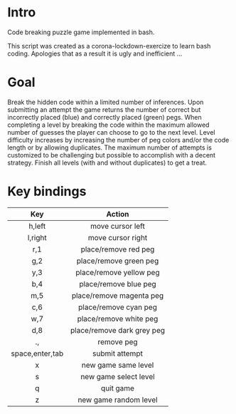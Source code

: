 
# Intro

Code breaking puzzle game implemented in bash. 

This script was created as a corona-lockdown-exercize to learn bash coding. Apologies that as a result it is ugly and inefficient ...

# Goal

Break the hidden code within a limited number of inferences. Upon submitting an attempt the game returns the number of correct but incorrectly placed (blue) and correctly placed (green) pegs. When completing a level by breaking the code within the maximum allowed number of guesses the player can choose to go to the next level. Level difficulty increases by increasing the number of peg colors and/or the code length or by allowing duplicates. The maximum number of attempts is customized to be challenging but possible to accomplish with a decent strategy. Finish all levels (with and without duplicates) to get a treat.

# Key bindings

| Key             | Action                     |
|:---------------:|:--------------------------:|
| h,left          | move cursor left           |
| l,right         | move cursor right          |
| r,1             | place/remove red peg       |
| g,2             | place/remove green peg     |
| y,3             | place/remove yellow peg    |
| b,4             | place/remove blue peg      |
| m,5             | place/remove magenta peg   |
| c,6             | place/remove cyan peg      |
| w,7             | place/remove white peg     |
| d,8             | place/remove dark grey peg |
| .,              | remove peg                 |
| space,enter,tab | submit attempt             |
| x               | new game same level        |
| s               | new game select level      |
| q               | quit game                  |
| z               | new game random level      |

